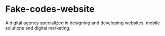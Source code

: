# Fake-codes-website
A digital agency specialized in designing and developing websites, mobile solutions and digital marketing.
